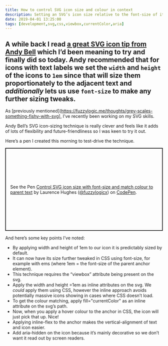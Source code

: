 ```yaml
---
title: How to control SVG icon size and colour in context
description: Setting an SVG’s icon size relative to the font-size of its adjacent text label
date: 2019-04-01 13:25:00
tags: [development,svg,css,viewbox,currentColor,aria]
---
```

A while back I read [a great SVG icon tip from Andy Bell](https://twitter.com/andybelldesign/status/1098915626050117633) which I’d been meaning to try and finally did so today. Andy recommended that for icons with text labels we set the `width` and `height` of the icons to `1em` since that will size them proportionately to the adjacent text and _additionally_ lets us use `font-size` to make any further sizing tweaks.
---

As [previously mentioned](https://fuzzylogic.me/thoughts/grey-scales-something-fishy-with-svg], I’ve recently been working on my SVG skills.

Andy Bell’s SVG icon-sizing technique is really clever and feels like it adds of lots of flexibility and future-friendliness so I was keen to try it out.

Here’s a pen I created this morning to test-drive the technique.

<p class="codepen" data-height="265" data-theme-id="default" data-default-tab="html,result" data-user="fuzzylogicx" data-slug-hash="QPwjyZ" style="height: 265px; box-sizing: border-box; display: flex; align-items: center; justify-content: center; border: 2px solid; margin: 1em 0; padding: 1em;" data-pen-title="Control SVG icon size with font-size and match colour to parent text">
  <span>See the Pen <a href="https://codepen.io/fuzzylogicx/pen/QPwjyZ">
  Control SVG icon size with font-size and match colour to parent text</a> by Laurence Hughes (<a href="https://codepen.io/fuzzylogicx">@fuzzylogicx</a>)
  on <a href="https://codepen.io">CodePen</a>.</span>
</p>
<script async src="https://static.codepen.io/assets/embed/ei.js"></script>

And here’s some key points I’ve noted:

- By applying width and height of 1em to our icon it is predictably sized by default.
- It can now have its size further tweaked in CSS using font-size, for example with ems (where 1em = the font-size of the parent anchor element).
- This technique requires the “viewbox” attribute being present on the svg.
- Apply the width and height =1em as inline attributes on the svg. We <em>could</em> apply them using CSS, however the inline approach avoids potentially massive icons showing in cases where CSS doesn’t load.
- To get the colour matching, apply fill="currentColor" as an inline attribute on the svg’s path.
- Now, when you apply a hover colour to the anchor in CSS, the icon will just pick that up. Nice!
- Applying inline-flex to the anchor makes the vertical-alignment of text and icon easier.
- Add aria-hidden on the icon because it’s mainly decorative so we don’t want it read out by screen readers.
